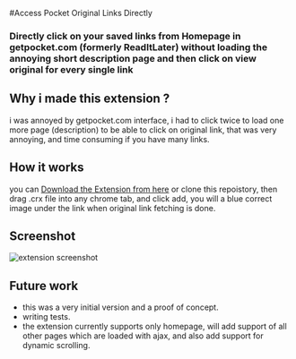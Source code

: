 #Access Pocket Original Links Directly

### Directly click on your saved links from Homepage in getpocket.com (formerly ReadItLater) without loading the annoying short description page and then click on view original for every single link


## Why i made this extension ?
i was annoyed by getpocket.com interface, i had to click twice to load one more page (description)   to be able to click on original link, that was very annoying, and time consuming if you have many links.

## How it works 

you can [Download the Extension from here](https://dl.dropboxusercontent.com/u/1114321/pocket-direct-link-chrome-extension.crx) or clone this repoistory, then drag .crx file into any chrome tab, and click add, you will a blue correct image under the link when original link fetching is done.

## Screenshot
![extension screenshot](https://dl.dropboxusercontent.com/u/1114321/screenshot1.png)

## Future work
* this was a very initial version and a proof of concept.
* writing tests.
* the extension currently supports only homepage, will add support of all other pages which are loaded with ajax, and also add support for dynamic scrolling.